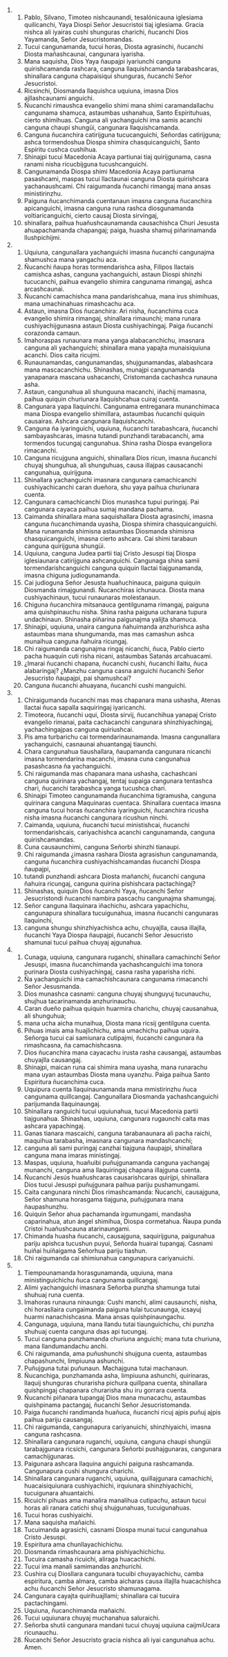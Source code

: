 <ol>
  <li>
    <ol>
      <li>Pablo, Silvano, Timoteo nishcaunandi, tesalónicauna iglesiama quilícanchi, Yaya Diospi Señor Jesucristoi tiaj iglesiama. Gracia nishca ali iyairas cushi shunguras charichi, ñucanchi Dios Yayamanda, Señor Jesucristomandas.</li>
      <li>Tucui cangunamanda, tucui horas, Diosta agrasinchi, ñucanchi Diosta mañashcaunai, cangunara iyarisha.</li>
      <li>Mana saquisha, Dios Yaya ñaupajpi iyariunchi canguna quirishcamanda rashcara, canguna llaquishcamanda tarabashcaras, shinallara canguna chapaisiqui shunguras, ñucanchi Señor Jesucristoi.</li>
      <li>Ricsinchi, Diosmanda llaquishca uquiuna, imasna Dios ajllashcaunami anguichi.</li>
      <li>Ñucanchi rimaushca evangelio shimi mana shimi caramandallachu cangunama shamuca, astaumbas ushanahua, Santo Espirituhuas, cierto shimihuas. Canguna ali yachanguichi ima samis acanchi canguna chaupi shungüi, cangunara llaquishcamanda.</li>
      <li>Canguna ñucanchira catirijguna tucucanguichi, Señordas catirijguna; ashca tormendoshua Diospa shimira chasquicanguichi, Santo Espíritu cushca cushihua.</li>
      <li>Shinajpi tucui Macedonia Acaya partiunai tiaj quirijgunama, casna ranami nisha ricucbijguna tucushcanguichi.</li>
      <li>Cangunamanda Diospa shimi Macedonia Acaya partiunama pasashcami, maspas tucui llactaunai canguna Diosta quirishcara yachanaushcami. Chi raigumanda ñucanchi rimangaj mana ansas ministirinzhu.</li>
      <li>Paiguna ñucanchimanda cuentanaun imasna canguna ñucanchira apicanguichi, imasna canguna runa rashca diosgunamanda voltiaricanguichi, cierto causaj Diosta sirvingaj,</li>
      <li>shinallara, paihua huañushcaunamanda causachishca Churi Jesusta ahuapachamanda chapangaj; paiga, huasha shamuj piñarinamanda llushpichijmi.</li>
    </ol>
  </li>
  <li>
    <ol>
      <li>Uquiuna, cangunallara yachanguichi imasna ñucanchi cangunajma shamushca mana yangachu aca.</li>
      <li>Ñucanchi ñaupa horas tormendarishca asha, Filipos llactais camishca ashas, canguna yachanguichi, astaun Diospi shinzhi tucucanchi, paihua evangelio shimira cangunama rimangaj, ashca arcashcaunai.</li>
      <li>Ñucanchi camachishca mana pandarishcahua, mana irus shimihuas, mana umachinahuas rimashcachu aca.</li>
      <li>Astaun, imasna Dios ñucanchira: Ari nisha, ñucanchima cuca evangelio shimira rimangaj, shinallara rimaunchi; mana runara cushiyachijgunasna astaun Diosta cushiyachingaj. Paiga ñucanchi corazonda camaun.</li>
      <li>Imahoraspas runaunara mana yanga alabacanchichu, imasnara canguna ali yachanguichi; shinallara mana yapajta munaisiquiuna acanchi. Dios caita ricujmi.</li>
      <li>Runaunamandas, cangunamandas, shujgunamandas, alabashcara mana mascacanchichu. Shinashas, munajpi cangunamanda yanapanara mascana ushacanchi, Cristomanda cachashca runauna asha.</li>
      <li>Astaun, cangunahua ali shunguuna macanchi, iñachij mamasna, paihua quiquin churiunara llaquishcahua cuiraj cuenta.</li>
      <li>Cangunara yapa llaquinchi. Cangunama entreganara munanchimaca mana Diospa evangelio shimillara, astaumbas ñucanchi quiquin causairas. Ashcara cangunara llaquishcanchi.</li>
      <li>Canguna ña iyaringuichi, uquiuna, ñucanchi tarabashcara, ñucanchi sambayashcaras, imasna tutandi punzhandi tarabacanchi, ama tormendos tucungaj cangunahua. Shina rasha Diospa evangeliora rimacanchi.</li>
      <li>Canguna ricujguna anguichi, shinallara Dios ricun, imasna ñucanchi chuyaj shunguhua, ali shunguhuas, causa illajpas causacanchi cangunahua, quirijguna.</li>
      <li>Shinallara yachanguichi imasnara cangunara camachicanchi cushiyachicanchi caran dueñora, shu yaya paihua churiunara cuenta.</li>
      <li>Cangunara camachicanchi Dios munashca tupui puringaj. Pai cangunara cayaca paihua sumaj mandana pachama.</li>
      <li>Caimanda shinallara mana saquishallara Diosta agrasinchi, imasna canguna ñucanchimanda uyasha, Diospa shimira chasquicanguichi. Mana runamanda shimisna astaumbas Diosmanda shimisna chasquicanguichi, imasna cierto ashcara. Cai shimi tarabaun canguna quirijguna shungüi.</li>
      <li>Uquiuna, canguna Judea partii tiaj Cristo Jesuspi tiaj Diospa iglesiaunara catirijguna ashcanguichi. Cangunaga shina samii tormendarishcanguichi canguna quiquin llactai tiajgunamanda, imasna chiguna judiogunamanda.</li>
      <li>Cai judioguna Señor Jesusta huañuchinauca, paiguna quiquin Diosmanda rimajgunandi. Ñucanchiras ichunauca. Diosta mana cushiyachinaun, tucui runaunaras molestanaun.</li>
      <li>Chiguna ñucanchira mitsanauca gentilgunama rimangaj, paiguna ama quishpinauchu nisha. Shina rasha paiguna ucharana tupura undachinaun. Shinasha piñarina paigunajma yalijta shamuca.</li>
      <li>Shinajpi, uquiuna, unaira canguna ñahuimanda anzhurishca asha astaumbas mana shungumanda, mas mas camashun ashca munaihua canguna ñahuira ricungaj.</li>
      <li>Chi raigumanda cangunajma ringaj nicanchi, ñuca, Pablo cierto pacha huaquin cuti risha nicani, astaumbas Satanás arcahuacami.</li>
      <li>¿Imarai ñucanchi chapana, ñucanchi cushi, ñucanchi llaitu, ñuca alabaringaj? ¿Manzhu canguna casna anguichi ñucanchi Señor Jesucristo ñaupajpi, pai shamushcai?</li>
      <li>Canguna ñucanchi ahuayana, ñucanchi cushi manguichi.</li>
    </ol>
  </li>
  <li>
    <ol>
      <li>Chiraigumanda ñucanchi mas mas chapanara mana ushasha, Atenas llactai ñuca sapalla saquiringaj iyaricanchi.</li>
      <li>Timoteora, ñucanchi uqui, Diosta sirvij, ñucanchihua yanapaj Cristo evangelio rimanai, paita cachacanchi cangunara shinzhiyachingaj, yachachingajpas canguna quiriushcai.</li>
      <li>Pis ama turbarichu cai tormendarinaunamanda. Imasna cangunallara yachanguichi, casnaunai ahuantangaj tiaunchi.</li>
      <li>Chara cangunahua tiaushallara, ñaupamanda cangunara nicanchi imasna tormendarina macanchi, imasna cuna cangunahua pasashcasna ña yachanguichi.</li>
      <li>Chi raigumanda mas chapanara mana ushasha, cachashcani canguna quirinara yachangaj, tentaj supaiga cangunara tentashca chari, ñucanchi tarabashca yanga tucushca chari.</li>
      <li>Shinajpi Timoteo cangunamanda ñucanchima tigramusha, canguna quirinara canguna Maquinaras cuentaca. Shinallara cuentaca imasna canguna tucui horas ñucanchira iyaringuichi, ñucanchira ricusha nisha imasna ñucanchi cangunara ricushun ninchi.</li>
      <li>Caimanda, uquiuna, ñucanchi tucui ministishcai, ñucanchi tormendarishcais, cariyachishca acanchi cangunamanda, canguna quirishcamandas.</li>
      <li>Cuna causaunchimi, canguna Señorbi shinzhi tianaupi.</li>
      <li>Chi raigumanda ¿imasna rashara Diosta agrasishun cangunamanda, canguna ñucanchira cushiyachishcamandas ñucanchi Diospa ñaupajpi,</li>
      <li>tutandi punzhandi ashcara Diosta mañanchi, ñucanchi canguna ñahuira ricungaj, canguna quirina pishishcara pactachingaj?</li>
      <li>Shinashas, quiquin Dios ñucanchi Yaya, ñucanchi Señor Jesucristondi ñucanchi nambira pascachu cangunajma shamungaj.</li>
      <li>Señor canguna llaquinara iñachichu, ashcara yapachichu, cangunapura shinallara tucuigunahua, imasna ñucanchi cangunaras llaquinchi,</li>
      <li>canguna shungu shinzhiyachishca achu, chuyajlla, causa illajlla, ñucanchi Yaya Diospa ñaupajpi, ñucanchi Señor Jesucristo shamunai tucui paihua chuyaj ajgunahua.</li>
    </ol>
  </li>
  <li>
    <ol>
      <li>Cunaga, uquiuna, cangunara ruganchi, shinallara camachinchi Señor Jesuspi, imasna ñucanchimanda yachashcanguichi ima tonora purinara Diosta cushiyachingaj, casna rasha yaparisha richi.</li>
      <li>Ña yachanguichi ima camachishcaunara cangunama rimacanchi Señor Jesusmanda.</li>
      <li>Dios munashca casnami: canguna chuyaj shunguyuj tucunauchu, shujhua tacarinamanda anzhurinauchu.</li>
      <li>Caran dueño paihua quiquin huarmira charichu, chuyaj causanahua, ali shunguhua;</li>
      <li>mana ucha aicha munaihua, Diosta mana ricsij gentilguna cuenta.</li>
      <li>Pihuas imais ama huajlichichu, ama umachichu paihua uquira. Señorga tucui cai samiunara cutipajmi, ñucanchi cangunara ña rimashcasna, ña camachishcasna.</li>
      <li>Dios ñucanchira mana cayacachu irusta rasha causangaj, astaumbas chuyajlla causangaj.</li>
      <li>Shinajpi, maican runa cai shimira mana uyasha, mana runarachu mana uyan astaumbas Diosta mana uyanzhu. Paiga paihua Santo Espiritura ñucanchima cuca.</li>
      <li>Uquipura cuenta llaquinaunamanda mana mmistirinzhu ñuca cangunama quillcangaj. Cangunallara Diosmanda yachashcanguichi parijumanda llaquinaungaj.</li>
      <li>Shinallara ranguichi tucui uquiunahua, tucui Macedonia partii tiajgunahua. Shinashas, uquiuna, cangunara rugaunchi caita mas ashcara yapachingaj.</li>
      <li>Ganas tianara mascaichi, canguna tarabanaunara ali pacha raichi, maquihua tarabasha, imasnara cangunara mandashcanchi;</li>
      <li>canguna ali sami puringaj canzhai tiajguna ñaupajpi, shinallara canguna mana imaras ministingaj.</li>
      <li>Maspas, uquiuna, huañuibi puñujgunamanda canguna yachangaj munanchi, canguna ama llaquiringaj chapana illajguna cuenta.</li>
      <li>Ñucanchi Jesús huañushcaras causarishcaras quirijpi, shinallara Dios tucui Jesuspi puñujgunara paihua pariju pushamungami.</li>
      <li>Caita cangunara ninchi Dios rimashcamanda: Ñucanchi, causajguna, Señor shamuna horasgama tiajguna, puñujgunara mana ñaupashunzhu.</li>
      <li>Quiquin Señor ahua pachamanda irgumungami, mandasha caparinahua, atun ángel shimihua, Diospa cormetahua. Ñaupa punda Cristoi huañushcauna atarinaungami.</li>
      <li>Chimanda huasha ñucanchi, causajguna, saquirijguna, paigunahua pariju apishca tucushun puyui, Señorda huairai tupangaj. Casnami huiñai huiñaigama Señorhua pariju tiashun.</li>
      <li>Chi raigumanda cai shimiunahua cangunapura cariyanuichi.</li>
    </ol>
  </li>
  <li>
    <ol>
      <li>Tiempounamanda horasgunamanda, uquiuna, mana ministinguichichu ñuca cangunama quillcangaj.</li>
      <li>Alimi yachanguichi imasnara Señorba punzha shamunga tutai shuhuaj runa cuenta.</li>
      <li>Imahoras runauna ninaunga: Cushi manchi, alimi causaunchi, nisha, chi horasllaira cungaimanda paiguna tulai tucunaunga, icsayuj huarmi nanachishcasna. Mana ansas quishpinaungachu.</li>
      <li>Cangunaga, uquiuna, mana llandu tutai tiaunguichichu, chi punzha shuhuaj cuenta canguna dsas api tucungaj.</li>
      <li>Tucui canguna punzhamanda churiuna anguichi; mana tuta churiuna, mana llandumandachu anchi.</li>
      <li>Chi raigumanda, ama puñushunchi shujguna cuenta, astaumbas chapashunchi, limpiuuna ashunchi.</li>
      <li>Puñujguna tutai puñunaun. Machajguna tutai machanaun.</li>
      <li>Ñucanchiga, punzhamanda asha, limpiuuna ashunchi, quirinaras, llaquij shunguras churarisha pichura quillpana cuenta, shinallara quishpingaj chapanara churarisha shu iru gorrara cuenta.</li>
      <li>Ñucanchi piñanara tupangaj Dios mana munacachu, astaumbas quishpinama pactangaj, ñucanchi Señor Jesucristomanda.</li>
      <li>Paiga ñucanchi randimanda huañuca, ñucanchi ricuj ajpis puñuj ajpis paihua pariju causangaj.</li>
      <li>Chi raigumanda, cangunapura cariyanuichi, shinzhiyaichi, imasna canguna rashcasna.</li>
      <li>Shinallara cangunara ruganchi, uquiuna, canguna chaupi shungüi tarabajgunara ricsichi, cangunara Señorbi pushajgunaras, cangunara camachijgunaras.</li>
      <li>Paigunara ashcara llaquina anguichi paiguna rashcamanda. Cangunapura cushi shungura charichi.</li>
      <li>Shinallara cangunara ruganchi, uquiuna, quillajgunara camachichi, huacaisiquiunara cushiyachichi, irquiunara shinzhiyachichi, tucuigunara ahuantaichi.</li>
      <li>Ricuichi pihuas ama manalira manalihua cutipachu, astaun tucui horas ali ranara catichi shuj shujgunahuas, tucuigunahuas.</li>
      <li>Tucui horas cushiyaichi.</li>
      <li>Mana saquisha mañaichi.</li>
      <li>Tucuimanda agrasichi, casnami Diospa munai tucui cangunahua Cristo Jesuspi.</li>
      <li>Espiritura ama chunllayachichichu.</li>
      <li>Diosmanda rimashcaunara ama pishiyachichichu.</li>
      <li>Tucuira camasha ricuichi, aliraga huacachichi.</li>
      <li>Tucui ima manali samimandas anzhurichi.</li>
      <li>Cushira cuj Diosllara cangunara tucuibi chuyayachichu, camba espiritura, camba almara, camba aicharas causa illajlla huacachishca achu ñucanchi Señor Jesucristo shamunagama.</li>
      <li>Cangunara cayajta quirihuajllami; shinallara cai tucuira pactachingami.</li>
      <li>Uquiuna, ñucanchimanda mañaichi.</li>
      <li>Tucui uquiunara chuyaj muchanahua saluraichi.</li>
      <li>Señorba shutii cangunara mandani tucui chuyaj uquiuna caijmiUcara ricunauchu.</li>
      <li>Ñucanchi Señor Jesucristo gracia nishca ali iyai cangunahua achu. Amen.</li>
    </ol>
  </li>
</ol>